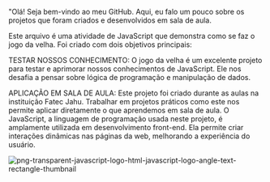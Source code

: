 "Olá! Seja bem-vindo ao meu GitHub. Aqui, eu falo um pouco sobre 
 os projetos que foram criados e desenvolvidos em sala de aula.

Este arquivo é uma atividade de JavaScript que demonstra como se
faz o jogo da velha. Foi criado com dois objetivos principais:

TESTAR NOSSOS CONHECIMENTO: O jogo da velha é um excelente projeto para
testar e aprimorar nossos conhecimentos de JavaScript. Ele nos desafia a 
pensar sobre lógica de programação e manipulação de dados.

APLICAÇÃO EM SALA DE AULA: Este projeto foi criado durante as aulas na 
instituição Fatec Jahu. Trabalhar em projetos práticos como este nos permite
aplicar diretamente o que aprendemos em sala de aula.
O JavaScript, a linguagem de programação usada neste projeto, é amplamente 
utilizada em desenvolvimento front-end. Ela permite criar interações dinâmicas
nas páginas da web, melhorando a experiência do usuário.


![png-transparent-javascript-logo-html-javascript-logo-angle-text-rectangle-thumbnail](https://github.com/Rodnei10/atividade_jogo-da-velha/assets/161460856/e8951979-63c6-4a4d-97cc-33497253088c)
